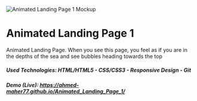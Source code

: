 ![Animated Landing Page 1 Mockup](https://github.com/Ahmed-Maher77/Animated_Landing_Page_1/assets/112467034/95e6169b-0ca0-45bc-8fbf-1bccab22a6ac)

# Animated Landing Page 1 
Animated Landing Page. When you see this page, you feel as if you are in the depths of the sea and see bubbles heading towards the top

##### Used Technologies: HTML/HTML5 - CSS/CSS3 - Responsive Design - Git
##### Demo (Live): https://ahmed-maher77.github.io/Animated_Landing_Page_1/
